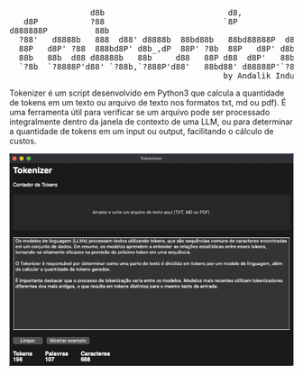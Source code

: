 <pre>
                 d8b                          d8,                        
   d8P           ?88                         `8P                         
d888888P          88b                                                    
  ?88'   d8888b   888  d88' d8888b  88bd88b   88bd88888P  d8888b  88bd88b
  88P   d8P' ?88  888bd8P' d8b_,dP  88P' ?8b  88P   d8P' d8b_,dP  88P'  `
  88b   88b  d88 d88888b   88b     d88   88P d88  d8P'   88b     d88     
  `?8b  `?8888P'd88' `?88b,`?888P'd88'   88bd88' d88888P'`?888P'd88'     
                                             by Andalik Industries
</pre>

Tokenizer é um script desenvolvido em Python3 que calcula a quantidade de tokens em um texto ou arquivo de texto nos formatos txt, md ou pdf).
É uma ferramenta útil para verificar se um arquivo pode ser processado integralmente dentro da janela de contexto de uma LLM, ou para determinar a quantidade de tokens em um input ou output, facilitando o cálculo de custos.

![tokenizer](https://github.com/andalik/tokenizer/blob/main/screenshots/tokenizer.png)

